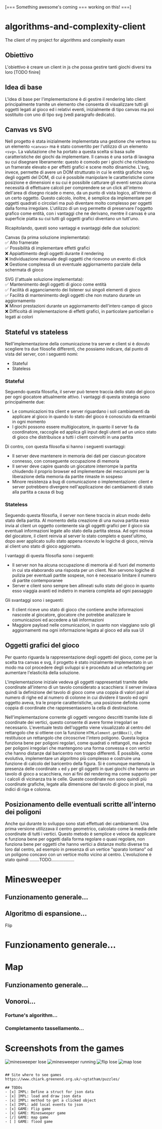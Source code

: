[=== Something awesome's coming === working on this! ===]

# algorithms-and-complexity-client
The client of my project for algorithms and complexity exam

## Obiettivo
L'obiettivo è creare un client in js che possa gestire tanti giochi diversi tra loro [TODO finire]

## Idea di base
L'idea di base per l'implementazione è di gestire il rendering lato client principalmente tramite un elemento che consenta di visualizzare tutti gli oggetti legati al gioco ed i relativi eventi, inizialmente di tipo canvas ma poi sostituito con uno di tipo svg (vedi paragrafo dedicato).

## Canvas vs SVG

Nell progetto è stata inizialmente implementata una gestione che verteva su un elemento `<canvas>` ma è stato convertito per l'utilizzo di un elemento `<svg>`. La valutazione che ha portato a questa scelta si basa sulle caratteristiche dei giochi da implementare. Il canvas è una sorta di lavagna su cui disegnare liberamente: questo è comodo per i giochi che richiedono un framerate elevato e per effetti grafici e scene molto dinamiche. L'svg, invece, permette di avere un DOM strutturato in cui le entità grafiche sono degli oggetti del DOM, di cui è possibile manipolare le caratteristiche come posizione e dimensioni e su cui è possibile catturare gli eventi senza alcuna necessità di effettuare calcoli per comprendere se un click all'interno dell'area di disegno ricade o meno, da un punto di vista logico, all'interno di un certo oggetto. Questo calcolo, inoltre, è semplice da implementare per oggetti quadrati o circolari ma può diventare molto complesso per oggetti dalla forma irregolare. L'utilizzo di un svg permette di preservare l'oggetto grafico come entità, con i vantaggi che ne derivano, mentre il canvas è una superficie piatta su cui tutti gli oggetti grafici diventano un tutt'uno.

Ricapitolando, questi sono vantaggi e svantaggi delle due soluzioni:

Canvas (la prima soluzione implementata):\
✅ Alto framerate \
✅ Possibilità di implementare effetti grafici\
❌ Appiattimento degli oggetti durante il rendering\
❌ Individuazione manuale degli oggetti che ricevono un evento di click\
❌ Gestione complessa di un eventuale aggiornamento parziale della schermata di gioco

SVG (l'attuale soluzione implementata):\
✅ Mantenimento degli oggetti di gioco come entità\
✅ Facilità di agganciamento dei listener sui singoli elementi di gioco\
✅ Facilità di mantenimento degli oggetti che non mutano durante un aggiornamento\
❌ Minori prestazioni durante un aggiornamento dell'intero campo di gioco\
❌ Difficoltà di implementazione di effetti grafici, in particolare particellari o legati ai colori


## Stateful vs stateless

Nell'implementazione della comunicazione tra server e client si è dovuto scegliere tra due filosofie differenti, che possiamo indicare, dal punto di vista del server, con i seguenti nomi:
- Stateful
- Stateless

### Stateful

Seguendo questa filosofia, il server può tenere traccia dello stato del gioco per ogni giocatore attualmente attivo. I vantaggi di questa strategia sono principalmente due:
- Le comunicazioni tra client e server riguardano i soli cambiamenti da applicare al gioco in quando lo stato del gioco è conosciuto da entrambi in ogni momento
- I giochi possono essere multigiocatore, in quanto il server fa da coordinatore, raccoglie ed applica gli input degli utenti ad un unico stato di gioco che distribuisce a tutti i client coinvolti in una partita

Di contro, con questa filosofia si hanno i seguenti svantaggi:
- Il server deve mantenere in memoria dei dati per ciascun giocatore connesso, con conseguente occupazione di memoria
- Il server deve capire quando un giocatore interrompe la partita chiudendo il proprio browser ed implementare dei meccanismi per la liberazione della memoria da partite rimaste in sospeso
- Minore resistenza a bug di comunicazione o implementazione: client e server potrebbero divergere nell'applicazione dei cambiamenti di stato alla partita a causa di bug

### Stateless

Seguendo questa filosofia, il server non tiene traccia in alcun modo dello stato della partita. Al momento della creazione di una nuova partita esso invia al client un oggetto contenente sia gli oggetti grafici per il gioco sia eventuali informazioni legate allo stato della partita stessa. Ad ogni mossa del giocatore, il client reinvia al server lo stato completo e quest'ultimo, dopo aver applicato sullo stato appena ricevuto le logiche di gioco, reinvia al client uno stato di gioco aggiornato.

I vantaggi di questa filosofia sono i seguenti:
- Il server non ha alcuna occupazione di memoria al di fuori del momento in cui sta elaborando una risposta per un client. Non servono logiche di pulizia per eventuali partite sospese, non è necessario limitare il numero di partite contemporanee
- Server e client sono sempre ben allineati sullo stato del gioco in quanto esso viaggia avanti ed indietro in maniera completa ad ogni passaggio

Gli svantaggi sono i seguenti:
- Il client riceve uno stato di gioco che contiene anche informazioni nascoste al giocatore, giocatore che potrebbe analizzare le comunicazioni ed accedere a tali informazioni
- Maggiore payload nelle comunicazioni, in quanto non viaggiano solo gli aggiornamenti ma ogni informazione legata al gioco ed alla sua UI


## Oggetti grafici del gioco

Per quanto riguarda la rappresentazione degli oggetti del gioco, come per la scelta tra canvas e svg, il progetto è stato inizialmente implementato in un modo ma col procedere degli sviluppi si è proceduto ad un refactoring per aumentare l'elasticità della soluzione.

L'implementazione iniziale vedeva gli oggetti rappresentati tramite delle coordinate all'interno di un tavolo considerato a scacchiera: il server inviava quindi la definizione del tavolo di gioco come una coppia di valori pari al numero di righe ed al numero di colonne in cui dividere il tavolo ed ogni oggetto aveva, tra le proprie caratteristiche, una posizione definita come coppia di coordinate che rappresentassero la cella di destinazione.

Nell'implementazione corrente gli oggetti vengono descritti tramite liste di coordinate dei vertici, questo consente di avere forme irregolari se necessario.
L'eventuale testo dell'oggetto viene visualizzato al centro del rettangolo che si ottiene con la funzione `HTMLelement.getBBox()`, che restituisce un rettangolo che circoscrive l'intero poligono. Questa logica funziona bene per poligoni regolari, come quadrati o rettangoli, ma anche per poligoni irregolari che mantengono una forma convessa e con vertici che hanno distanze dal baricentro non troppo differenti. È possibile, come evolutiva, implementare un algoritmo più complesso e costruire una funzione di calcolo del baricentro della figura.
Si è comunque mantenuta la presenza delle coordinate `x` ed `y` per gli oggetti in quei giochi che hanno un tavolo di gioco a scacchiera, non ai fini del rendering ma come supporto per i calcoli di vicinanza tra le celle. Queste coordinate non sono quindi più coordinate grafiche, legate alla dimensione del tavolo di gioco in pixel, ma indici di riga e colonna.


## Posizionamento delle eventuali scritte all'interno dei poligoni

Anche qui durante lo sviluppo sono stati effettuati dei cambiamenti. Una prima versione utilizzava il centro geometrico, calcolato come la media delle coordinate di tutti i vertici. Questo metodo è semplice e veloce da applicare e funziona bene per oggetti dalla forma regolare o quasi regolare, non funziona bene per oggetti che hanno vertici a distanze molto diverse tra loro dal centro, ad esempio in presenza di un vertice "sparato lontano" od un poligono concavo con un vertice molto vicino al centro. L'evoluzione è stato quindi ........TODO...................

# Minesweeper
## Funzionamento generale...
## Algoritmo di espansione...

Flip
# Funzionamento generale...

# Map
## Funzionamento generale...
## Vonoroi...
### Fortune's algorithm...
### Completamento tassellamento...







# Screenshots from the games
![minesweeper lose](./screenshots/minesweeper_end.png)
![minesweeper running](./screenshots/minesweeper_running.png)
![flip lose](./screenshots/flip_running.png)
![map lose](./screenshots/map_running.png)












```

## Site where to see games
https://www.chiark.greenend.org.uk/~sgtatham/puzzles/

## TODOs
- [x] IMPL: Define a struct for json data
- [x] IMPL: load and draw json data
- [x] IMPL: method to get a clicked object
- [x] IMPL: add local events to json
- [x] GAME: Flip game
- [x] GAME: Minesweeper game
- [/] GAME: map game
- [ ] GAME: flood game

```